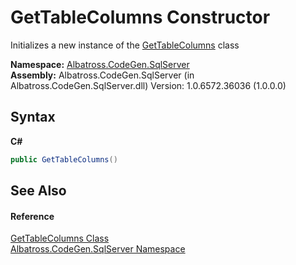 # GetTableColumns Constructor 
 

Initializes a new instance of the <a href="1C733EDF.md">GetTableColumns</a> class

**Namespace:**&nbsp;<a href="9727DDEC.md">Albatross.CodeGen.SqlServer</a><br />**Assembly:**&nbsp;Albatross.CodeGen.SqlServer (in Albatross.CodeGen.SqlServer.dll) Version: 1.0.6572.36036 (1.0.0.0)

## Syntax

**C#**<br />
``` C#
public GetTableColumns()
```


## See Also


#### Reference
<a href="1C733EDF.md">GetTableColumns Class</a><br /><a href="9727DDEC.md">Albatross.CodeGen.SqlServer Namespace</a><br />